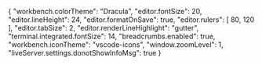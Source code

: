 {
  "workbench.colorTheme": "Dracula",
  "editor.fontSize": 20,
  "editor.lineHeight": 24,
  "editor.formatOnSave": true,
  "editor.rulers": [
    80,
    120
  ],
  "editor.tabSize": 2,
  "editor.renderLineHighlight": "gutter",
  "terminal.integrated.fontSize": 14,
  "breadcrumbs.enabled": true,
  "workbench.iconTheme": "vscode-icons",
  "window.zoomLevel": 1,
  "liveServer.settings.donotShowInfoMsg": true
}
